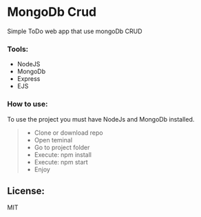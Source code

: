 # MongoDb Crud

Simple ToDo web app that use mongoDb CRUD

### Tools:
* NodeJS
* MongoDb
* Express
* EJS

### How to use:

To use the project you must have NodeJs and MongoDb installed.

>* Clone or download repo
>* Open teminal
>* Go to project folder
>* Execute: npm install
>* Execute: npm start
>* Enjoy  

## License: 
MIT
